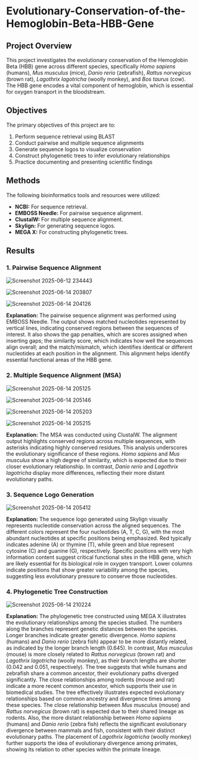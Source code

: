 # Evolutionary-Conservation-of-the-Hemoglobin-Beta-HBB-Gene
## Project Overview

This project investigates the evolutionary conservation of the Hemoglobin Beta (HBB) gene across different species, specifically *Homo sapiens* (humans), *Mus musculus* (mice), *Danio rerio* (zebrafish), *Rattus norvegicus* (brown rat), *Lagothrix lagotricha* (woolly monkey), and *Bos taurus* (cow). The HBB gene encodes a vital component of hemoglobin, which is essential for oxygen transport in the bloodstream.

## Objectives

The primary objectives of this project are to:

1. Perform sequence retrieval using BLAST
2. Conduct pairwise and multiple sequence alignments
3. Generate sequence logos to visualize conservation
4. Construct phylogenetic trees to infer evolutionary relationships
5. Practice documenting and presenting scientific findings

## Methods

The following bioinformatics tools and resources were utilized:

- **NCBI:** For sequence retrieval.
- **EMBOSS Needle:** For pairwise sequence alignment.
- **ClustalW:** For multiple sequence alignment.
- **Skylign:** For generating sequence logos.
- **MEGA X:** For constructing phylogenetic trees.

## Results

### 1. Pairwise Sequence Alignment

![Screenshot 2025-06-12 234443](https://github.com/user-attachments/assets/8062862d-0a3c-4043-b1e3-6c0f840b5355)

![Screenshot 2025-06-14 203807](https://github.com/user-attachments/assets/0d8849f0-18d1-47ad-a17e-4f31af76a6eb)

![Screenshot 2025-06-14 204126](https://github.com/user-attachments/assets/85fb8b42-9f9c-4b80-bb43-4ed645f79e31)





**Explanation:** The pairwise sequence alignment was performed using EMBOSS Needle. The output shows matched nucleotides represented by vertical lines, indicating conserved regions between the sequences of interest. It also shows the gap penalties, which are scores assigned when inserting gaps; the similarity score, which indicates how well the sequences align overall; and the match/mismatch, which identifies identical or different nucleotides at each position in the alignment. This alignment helps identify essential functional areas of the HBB gene.

### 2. Multiple Sequence Alignment (MSA)

![Screenshot 2025-06-14 205125](https://github.com/user-attachments/assets/ae8c20d2-5014-4c1b-9ed9-b2d2462408a7)

![Screenshot 2025-06-14 205146](https://github.com/user-attachments/assets/d3269169-dc13-4525-9c2e-34ef08c898d4)

![Screenshot 2025-06-14 205203](https://github.com/user-attachments/assets/0200f7bb-88ec-4cc5-8f3e-f61597daccea)

![Screenshot 2025-06-14 205215](https://github.com/user-attachments/assets/31ac1b9d-9655-4256-99d5-ccecf8c6a2f6)





**Explanation:** The MSA was conducted using ClustalW. The alignment output highlights conserved regions across multiple sequences, with asterisks indicating highly conserved residues. This analysis underscores the evolutionary significance of these regions. *Homo sapiens* and *Mus musculus* show a high degree of similarity, which is expected due to their closer evolutionary relationship. In contrast, *Danio rerio* and *Lagothrix lagotricha* display more differences, reflecting their more distant evolutionary paths.

### 3. Sequence Logo Generation

![Screenshot 2025-06-14 205412](https://github.com/user-attachments/assets/f5023bce-d699-4a8c-9e7c-5786280c36db)



**Explanation:** The sequence logo generated using Skylign visually represents nucleotide conservation across the aligned sequences. The different colors represent the four nucleotides (A, T, C, G), with the most abundant nucleotides at specific positions being emphasized. Red typically indicates adenine (A) or thymine (T), while green and blue represent cytosine (C) and guanine (G), respectively. Specific positions with very high information content suggest critical functional sites in the HBB gene, which are likely essential for its biological role in oxygen transport. Lower columns indicate positions that show greater variability among the species, suggesting less evolutionary pressure to conserve those nucleotides.

### 4. Phylogenetic Tree Construction

![Screenshot 2025-06-14 210224](https://github.com/user-attachments/assets/a35313c3-ace7-46cc-a480-56fca8691c12)



**Explanation:** The phylogenetic tree constructed using MEGA X illustrates the evolutionary relationships among the species studied. The numbers along the branches represent genetic distances between the species. Longer branches indicate greater genetic divergence. *Homo sapiens* (humans) and *Danio rerio* (zebra fish) appear to be more distantly related, as indicated by the longer branch length (0.645). In contrast, *Mus musculus* (mouse) is more closely related to *Rattus norvegicus* (brown rat) and *Lagothrix lagotricha* (woolly monkey), as their branch lengths are shorter (0.042 and 0.051, respectively). The tree suggests that while humans and zebrafish share a common ancestor, their evolutionary paths diverged significantly. The close relationships among rodents (mouse and rat) indicate a more recent common ancestor, which supports their use in biomedical studies.
 The tree effectively illustrates expected evolutionary relationships based on common ancestry and divergence times among these species. The close relationship between *Mus musculus* (mouse) and *Rattus norvegicus* (brown rat) is expected due to their shared lineage as rodents. Also, the more distant relationship between *Homo sapiens* (humans) and *Danio rerio* (zebra fish) reflects the significant evolutionary divergence between mammals and fish, consistent with their distinct evolutionary paths. The placement of *Lagothrix lagotricha* (woolly monkey) further supports the idea of evolutionary divergence among primates, showing its relation to other species within the primate lineage.
